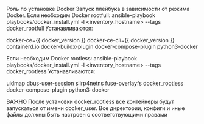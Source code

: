 Роль по установке Docker
Запуск плейбука в зависимости от режима Docker.
Если необходим Docker rootfull:
ansible-playbook playbooks/docker_install.yml -l <inventory_hostname> --tags docker_rootfull
Устанавливаются:

docker-ce={{ docker_version }}
docker-ce-cli={{ docker_version }}
containerd.io
docker-buildx-plugin
docker-compose-plugin
python3-docker

Если необходим Docker rootless:
ansible-playbook playbooks/docker_install.yml -l <inventory_hostname> --tags docker_rootless
Устанавливаются:

uidmap
dbus-user-session
slirp4netns
fuse-overlayfs
docker_rootless
docker-compose-plugin
python3-docker

ВАЖНО
После установки docker_rootless все контейнеры будут запускаться от имени docker_user. Все директории, конфиги и иные файлы должны быть настроен с соответствующими правами
